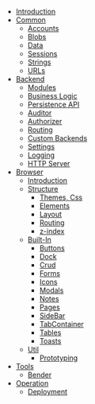 * [Introduction](./Introduction.md)
* [Common]()
    * [Accounts](./common/Accounts.md)
    * [Blobs](./common/Blobs.md)
    * [Data](./common/Data.md)
    * [Sessions](./common/Sessions.md)
    * [Strings](./common/Strings.md)
    * [URLs](./common/URLs.md)
* [Backend]()
    * [Modules](./backend/Modules.md)
    * [Business Logic](./backend/BusinessLogic.md)
    * [Persistence API](./backend/PersistenceApi.md)
    * [Auditor](./backend/Auditor.md)
    * [Authorizer](./backend/Authorizer.md)
    * [Routing](./backend/Routing.md)
    * [Custom Backends](./backend/CustomBackends.md)
    * [Settings](./backend/Settings.md)
    * [Logging](./backend/Logging.md)
    * [HTTP Server](./backend/HttpServer.md)
* [Browser]()
    * [Introduction](./browser/Introduction.md)
    * [Structure]()
        * [Themes, Css](./browser/structure/ThemesCss.md)
        * [Elements](./browser/structure/Elements.md)
        * [Layout](./browser/structure/Layout.md)
        * [Routing](./browser/structure/Routing.md)
        * [z-index](./browser/structure/zIndex.md)
    * [Built-In]()
        * [Buttons](./browser/builtin/Buttons.md)
        * [Dock](./browser/builtin/Dock.md)
        * [Crud](./browser/builtin/Crud.md)
        * [Forms](./browser/builtin/Forms.md)
        * [Icons](./browser/builtin/Icons.md)
        * [Modals](./browser/builtin/Modals.md)
        * [Notes](./browser/builtin/Notes.md)
        * [Pages](./browser/builtin/Pages.md)
        * [SideBar](./browser/builtin/SideBar.md)
        * [TabContainer](./browser/builtin/TabContainer.md)
        * [Tables](./browser/builtin/Tables.md)
        * [Toasts](./browser/builtin/Toasts.md)
    * [Util]()
        * [Prototyping](./browser/util/Prototyping.md)
* [Tools]()
    * [Bender](./tools/Bender.md)
* [Operation]()
    * [Deployment](./operation/Deployment.md)
